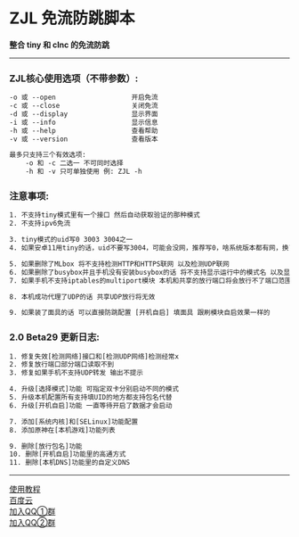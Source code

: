 # ZJL 免流防跳脚本
**整合 tiny 和 clnc 的免流防跳**

****
### ZJL核心使用选项（不带参数）:

```txt
-o 或 --open                   开启免流
-c 或 --close                  关闭免流
-d 或 --display                显示界面
-i 或 --info                   显示信息
-h 或 --help                   查看帮助
-v 或 --version                查看版本

最多只支持三个有效选项:
	-o 和 -c 二选一 不可同时选择
	-h 和 -v 只可单独使用 例: ZJL -h
```

### 注意事项:
```txt
1. 不支持tiny模式里有一个接口 然后自动获取验证的那种模式
2. 不支持ipv6免流

3. tiny模式的uid写0 3003 3004之一
4. 如果安卓11用tiny的话，uid不要写3004，可能会没网，推荐写0，啥系统版本都有网，换了还是没网就换clnc模式

5. 如果删除了MLbox 将不支持检测HTTP和HTTPS联网 以及检测UDP联网
6. 如果删除了busybox并且手机没有安装busybox的话 将不支持显示运行中的模式名 以及显示已用流量
7. 如果手机不支持iptables的multiport模块 本机和共享的放行端口将会放行不了端口范围

8. 本机成功代理了UDP的话 共享UDP放行将无效

9. 如果装了面具的话 可以直接防跳配置 [开机自启] 填面具 跟刷模块自启效果一样的
```

### 2.0 Beta29 更新日志:
```txt
1. 修复失效[检测网络]接口和[检测UDP网络]检测经常x
2. 修复放行端口部分端口读取不到
3. 修复如果手机不支持UDP转发 输出不提示

4. 升级[选择模式]功能 可指定双卡分别启动不同的模式
5. 升级本机配置所有支持填UID的地方都支持包名代替
6. 升级[开机自启]功能 一直等待开启了数据才会启动

7. 添加[系统内核]和[SELinux]功能配置
8. 添加原神在[本机游戏]功能列表

9. 删除[放行包名]功能
10. 删除[开机自启]功能里的高通方式
11. 删除[本机DNS]功能里的自定义DNS
```

****

[使用教程](https://eternalpain.github.io/ "使用教程")   
[百度云]( "ZJL")   
[加入QQ①群](https://jq.qq.com/?_wv=1027&k=6TYx63zJ "加入龍哥交流群")   
[加入QQ②群](https://jq.qq.com/?_wv=1027&k=PHSkK2MR "加入龍哥交流②群")
